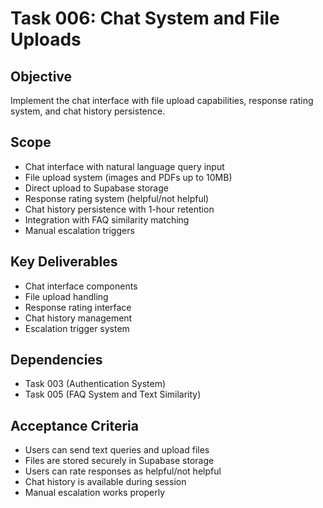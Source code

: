 
# Task 006: Chat System and File Uploads

## Objective
Implement the chat interface with file upload capabilities, response rating system, and chat history persistence.

## Scope
- Chat interface with natural language query input
- File upload system (images and PDFs up to 10MB)
- Direct upload to Supabase storage
- Response rating system (helpful/not helpful)
- Chat history persistence with 1-hour retention
- Integration with FAQ similarity matching
- Manual escalation triggers

## Key Deliverables
- Chat interface components
- File upload handling
- Response rating interface
- Chat history management
- Escalation trigger system

## Dependencies
- Task 003 (Authentication System)
- Task 005 (FAQ System and Text Similarity)

## Acceptance Criteria
- Users can send text queries and upload files
- Files are stored securely in Supabase storage
- Users can rate responses as helpful/not helpful
- Chat history is available during session
- Manual escalation works properly
